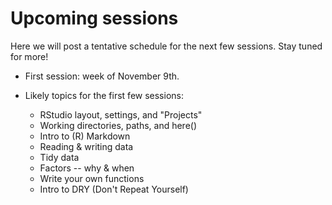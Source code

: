 
# Upcoming sessions

Here we will post a tentative schedule for the next few sessions. Stay tuned for more! 

- First session: week of November 9th.

- Likely topics for the first few sessions: 
  - RStudio layout, settings, and "Projects"
  - Working directories, paths, and here()
  - Intro to (R) Markdown
  - Reading & writing data
  - Tidy data
  - Factors -- why & when
  - Write your own functions
  - Intro to DRY (Don't Repeat Yourself)


<br/> <br/> <br/> <br/>

